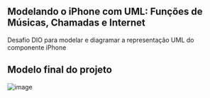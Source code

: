 ## Modelando o iPhone com UML: Funções de Músicas, Chamadas e Internet

Desafio DIO para modelar e diagramar a representação UML do componente iPhone

## Modelo final do projeto

![image](https://github.com/YkDLS/desafio-poo/assets/133685751/7d18e134-c2c2-4deb-b35a-6b9359bfa9e8)

